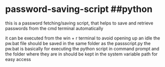 # password-saving-script ##python
this is a password fetching/saving script,
that helps to save and retrieve passwords from the cmd terminal automatically


it can be executed from the win + r terminal to avoid opening up an idle
the pw.bat file should be saved in the same folder as the passscript.py
the pw.bat is basically for executing the python script in command prompt
and the folder where they are in should be kept in the system variable path for easy access
